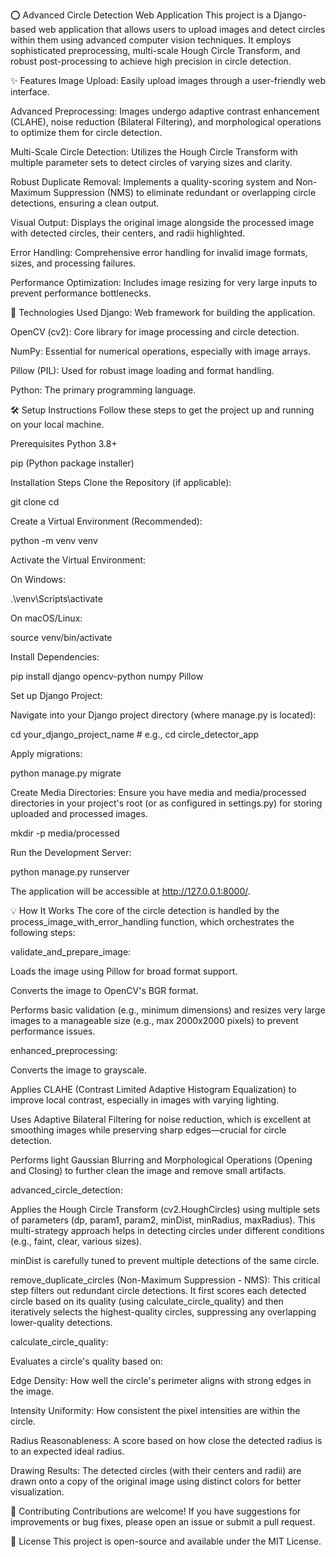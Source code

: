 ⭕ Advanced Circle Detection Web Application
This project is a Django-based web application that allows users to upload images and detect circles within them using advanced computer vision techniques. It employs sophisticated preprocessing, multi-scale Hough Circle Transform, and robust post-processing to achieve high precision in circle detection.

✨ Features
Image Upload: Easily upload images through a user-friendly web interface.

Advanced Preprocessing: Images undergo adaptive contrast enhancement (CLAHE), noise reduction (Bilateral Filtering), and morphological operations to optimize them for circle detection.

Multi-Scale Circle Detection: Utilizes the Hough Circle Transform with multiple parameter sets to detect circles of varying sizes and clarity.

Robust Duplicate Removal: Implements a quality-scoring system and Non-Maximum Suppression (NMS) to eliminate redundant or overlapping circle detections, ensuring a clean output.

Visual Output: Displays the original image alongside the processed image with detected circles, their centers, and radii highlighted.

Error Handling: Comprehensive error handling for invalid image formats, sizes, and processing failures.

Performance Optimization: Includes image resizing for very large inputs to prevent performance bottlenecks.

🚀 Technologies Used
Django: Web framework for building the application.

OpenCV (cv2): Core library for image processing and circle detection.

NumPy: Essential for numerical operations, especially with image arrays.

Pillow (PIL): Used for robust image loading and format handling.

Python: The primary programming language.

🛠️ Setup Instructions
Follow these steps to get the project up and running on your local machine.

Prerequisites
Python 3.8+

pip (Python package installer)

Installation Steps
Clone the Repository (if applicable):

git clone <your-repository-url>
cd <your-project-directory>

Create a Virtual Environment (Recommended):

python -m venv venv

Activate the Virtual Environment:

On Windows:

.\venv\Scripts\activate

On macOS/Linux:

source venv/bin/activate

Install Dependencies:

pip install django opencv-python numpy Pillow

Set up Django Project:

Navigate into your Django project directory (where manage.py is located):

cd your_django_project_name # e.g., cd circle_detector_app

Apply migrations:

python manage.py migrate

Create Media Directories:
Ensure you have media and media/processed directories in your project's root (or as configured in settings.py) for storing uploaded and processed images.

mkdir -p media/processed

Run the Development Server:

python manage.py runserver

The application will be accessible at http://127.0.0.1:8000/.

💡 How It Works
The core of the circle detection is handled by the process_image_with_error_handling function, which orchestrates the following steps:

validate_and_prepare_image:

Loads the image using Pillow for broad format support.

Converts the image to OpenCV's BGR format.

Performs basic validation (e.g., minimum dimensions) and resizes very large images to a manageable size (e.g., max 2000x2000 pixels) to prevent performance issues.

enhanced_preprocessing:

Converts the image to grayscale.

Applies CLAHE (Contrast Limited Adaptive Histogram Equalization) to improve local contrast, especially in images with varying lighting.

Uses Adaptive Bilateral Filtering for noise reduction, which is excellent at smoothing images while preserving sharp edges—crucial for circle detection.

Performs light Gaussian Blurring and Morphological Operations (Opening and Closing) to further clean the image and remove small artifacts.

advanced_circle_detection:

Applies the Hough Circle Transform (cv2.HoughCircles) using multiple sets of parameters (dp, param1, param2, minDist, minRadius, maxRadius). This multi-strategy approach helps in detecting circles under different conditions (e.g., faint, clear, various sizes).

minDist is carefully tuned to prevent multiple detections of the same circle.

remove_duplicate_circles (Non-Maximum Suppression - NMS): This critical step filters out redundant circle detections. It first scores each detected circle based on its quality (using calculate_circle_quality) and then iteratively selects the highest-quality circles, suppressing any overlapping lower-quality detections.

calculate_circle_quality:

Evaluates a circle's quality based on:

Edge Density: How well the circle's perimeter aligns with strong edges in the image.

Intensity Uniformity: How consistent the pixel intensities are within the circle.

Radius Reasonableness: A score based on how close the detected radius is to an expected ideal radius.

Drawing Results: The detected circles (with their centers and radii) are drawn onto a copy of the original image using distinct colors for better visualization.

🤝 Contributing
Contributions are welcome! If you have suggestions for improvements or bug fixes, please open an issue or submit a pull request.

📄 License
This project is open-source and available under the MIT License.
